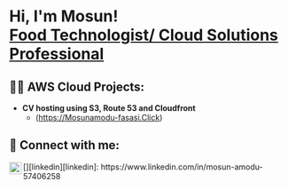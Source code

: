 <h1>Hi, I'm Mosun! <br/><a href="https://www.linkedin.com/in/mosun-amodu-57406258/">Food Technologist/ Cloud Solutions Professional</a>

<h2>👨‍💻 AWS Cloud Projects:</h2>

- <b>CV hosting using S3, Route 53 and Cloudfront</b>
  - (https://Mosunamodu-fasasi.Click)


<h2> 🤳 Connect with me:</h2>
[<img align="left" alt="MosunAmodu | LinkedIn" width="22px" src="https://cdn.jsdelivr.net/npm/simple-icons@v3/icons/linkedin.svg" />][linkedin][linkedin]: https://www.linkedin.com/in/mosun-amodu-57406258 



